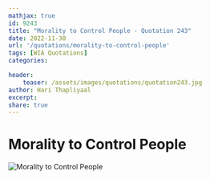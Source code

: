 ```yaml
---
mathjax: true
id: 9243
title: "Morality to Control People - Quotation 243"
date: 2022-11-30
url: '/quotations/morality-to-control-people'
tags: [WIA Quotations] 
categories: 

header:
    teaser: /assets/images/quotations/quotation243.jpg
author: Hari Thapliyaal 
excerpt:
share: true 
---
```


# Morality to Control People

![Morality to Control People](/assets/images/quotations/quotation243.jpg)
